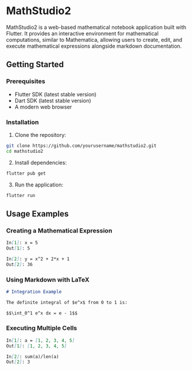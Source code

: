 # MathStudio2

MathStudio2 is a web-based mathematical notebook application built with Flutter. It provides an interactive environment for mathematical computations, similar to Mathematica, allowing users to create, edit, and execute mathematical expressions alongside markdown documentation.

## Getting Started

### Prerequisites
- Flutter SDK (latest stable version)
- Dart SDK (latest stable version)
- A modern web browser

### Installation

1. Clone the repository:
```bash
git clone https://github.com/yourusername/mathstudio2.git
cd mathstudio2
```

2. Install dependencies:
```bash
flutter pub get
```

3. Run the application:
```bash
flutter run
```


## Usage Examples

### Creating a Mathematical Expression
```markdown
In[1]: x = 5
Out[1]: 5

In[2]: y = x^2 + 2*x + 1
Out[2]: 36
```

### Using Markdown with LaTeX
```markdown
# Integration Example

The definite integral of $e^x$ from 0 to 1 is:

$$\int_0^1 e^x dx = e - 1$$
```

### Executing Multiple Cells
```markdown
In[1]: a = [1, 2, 3, 4, 5]
Out[1]: [1, 2, 3, 4, 5]

In[2]: sum(a)/len(a)
Out[2]: 3
```
